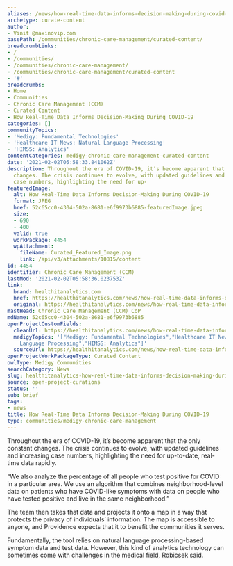 ```yaml
---
aliases: /news/how-real-time-data-informs-decision-making-during-covid-19
archetype: curate-content
author:
- Vinit @maxinovip.com
basePath: /communities/chronic-care-management/curated-content/
breadcrumbLinks:
- /
- /communities/
- /communities/chronic-care-management/
- /communities/chronic-care-management/curated-content
- '#'
breadcrumbs:
- Home
- Communities
- Chronic Care Management (CCM)
- Curated Content
- How Real-Time Data Informs Decision-Making During COVID-19
categories: []
communityTopics:
- 'Medigy: Fundamental Technologies'
- 'Healthcare IT News: Natural Language Processing'
- 'HIMSS: Analytics'
contentCategories: medigy-chronic-care-management-curated-content
date: '2021-02-02T05:58:33.841062Z'
description: Throughout the era of COVID-19, it’s become apparent that the only constant
  changes. The crisis continues to evolve, with updated guidelines and increasing
  case numbers, highlighting the need for up-
featuredImage:
  alt: How Real-Time Data Informs Decision-Making During COVID-19
  format: JPEG
  href: 52c65cc0-4304-502a-8681-e6f9973b6885-featuredImage.jpeg
  size:
  - 690
  - 400
  valid: true
  workPackage: 4454
  wpAttachment:
    fileName: Curated_Featured_Image.png
    link: /api/v3/attachments/10815/content
id: 4454
identifier: Chronic Care Management (CCM)
lastMod: '2021-02-02T05:58:36.023753Z'
link:
  brand: healthitanalytics.com
  href: https://healthitanalytics.com/news/how-real-time-data-informs-decision-making-during-covid-19
  original: https://healthitanalytics.com/news/how-real-time-data-informs-decision-making-during-covid-19
mastHead: Chronic Care Management (CCM) CoP
mdName: 52c65cc0-4304-502a-8681-e6f9973b6885
openProjectCustomFields:
  cleanUrl: https://healthitanalytics.com/news/how-real-time-data-informs-decision-making-during-covid-19
  medigyTopics: '["Medigy: Fundamental Technologies","Healthcare IT News: Natural
    Language Processing","HIMSS: Analytics"]'
  sourceUrl: https://healthitanalytics.com/news/how-real-time-data-informs-decision-making-during-covid-19
openProjectWorkPackageType: Curated Content
owlType: Medigy Communities
searchCategory: News
slug: healthitanalytics-how-real-time-data-informs-decision-making-during-covid-19
source: open-project-curations
status: ''
sub: brief
tags:
- news
title: How Real-Time Data Informs Decision-Making During COVID-19
type: communities/medigy-chronic-care-management
---
```


<p>Throughout the era of COVID-19, it’s become apparent that the only constant changes. The crisis continues to evolve, with updated guidelines and increasing case numbers, highlighting the need for up-to-date, real-time data rapidly.</p><p>“We also analyze the percentage of all people who test positive for COVID in a particular area. We use an algorithm that combines neighborhood-level data on patients who have COVID-like symptoms with data on people who have tested positive and live in the same neighborhood.”</p><p>The team then takes that data and projects it onto a map in a way that protects the privacy of individuals’ information. The map is accessible to anyone, and Providence expects that it to benefit the communities it serves.</p><p>Fundamentally, the tool relies on natural language processing-based symptom data and test data. However, this kind of analytics technology can sometimes come with challenges in the medical field, Robicsek said.</p>